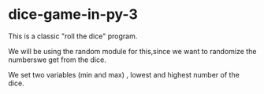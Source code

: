 # dice-game-in-py-3
This is a classic "roll the dice" program. 

We will be using the random module for this,since we want to randomize the numberswe get from the dice. 

We set two variables (min and max) , lowest and highest number of the dice. 
